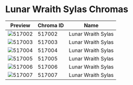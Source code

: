 # Lunar Wraith Sylas Chromas



| Preview | Chroma ID | Name |
|---------|-----------|------|
| ![517002](https://raw.communitydragon.org/latest/plugins/rcp-be-lol-game-data/global/default/v1/champion-chroma-images/517/517002.png) | 517002 | Lunar Wraith Sylas |
| ![517003](https://raw.communitydragon.org/latest/plugins/rcp-be-lol-game-data/global/default/v1/champion-chroma-images/517/517003.png) | 517003 | Lunar Wraith Sylas |
| ![517004](https://raw.communitydragon.org/latest/plugins/rcp-be-lol-game-data/global/default/v1/champion-chroma-images/517/517004.png) | 517004 | Lunar Wraith Sylas |
| ![517005](https://raw.communitydragon.org/latest/plugins/rcp-be-lol-game-data/global/default/v1/champion-chroma-images/517/517005.png) | 517005 | Lunar Wraith Sylas |
| ![517006](https://raw.communitydragon.org/latest/plugins/rcp-be-lol-game-data/global/default/v1/champion-chroma-images/517/517006.png) | 517006 | Lunar Wraith Sylas |
| ![517007](https://raw.communitydragon.org/latest/plugins/rcp-be-lol-game-data/global/default/v1/champion-chroma-images/517/517007.png) | 517007 | Lunar Wraith Sylas |